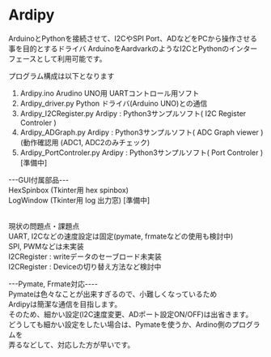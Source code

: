 # Ardipy
ArduinoとPythonを接続させて、I2CやSPI Port、ADなどをPCから操作させる事を目的とするドライバ
ArduinoをAardvarkのようなI2CとPythonのインターフェースとして利用可能です。

プログラム構成は以下となります
1. Ardipy.ino        Arudino UNO用 UARTコントロール用ソフト
2. Ardipy_driver.py  Python ドライバ(Arduino UNO)との通信
3. Ardipy_I2CRegister.py   Ardipy : Python3サンプルソフト( I2C Register Controler ) 
4. Ardipy_ADGraph.py       Ardipy : Python3サンプルソフト( ADC Graph viewer )  (動作確認用 (ADC1, ADC2のみチェック)
5. Ardipy_PortControler.py Ardipy : Python3サンプルソフト( Port Controler )  [準備中]

---GUI付属部品--- <BR>
HexSpinbox (Tkinter用 hex spinbox) <BR>
LogWindow  (Tkinter用 log 出力窓) [準備中]<BR>
<BR>
  
現状の問題点・課題点<BR>
UART, I2Cなどの速度設定は固定(pymate, frmateなどの使用も検討中)<BR>
SPI, PWMなどは未実装<BR>
I2CRegister : writeデータのセーブロード未実装<BR>
I2CRegister : Deviceの切り替え方法など検討中<BR>

---Pymate, Frmate対応----<BR>
  Pymateは色々なことが出来すぎるので、小難しくなっているため<BR>
  Ardipyは簡潔な通信を目指します。<BR>
  そのため、細かい設定(I2C速度変更、ADポート設定ON/OFF)は出省きます。<BR>
  どうしても細かい設定をしたい場合は、Pymateを使うか、Ardino側のプログラムを<BR>
  弄るなどして、対応した方が早いです。<BR>
